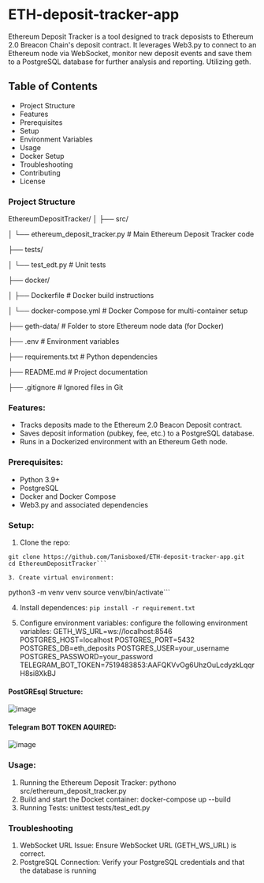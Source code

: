 # ETH-deposit-tracker-app

Ethereum Deposit Tracker is a tool designed to track deposists to Ethereum 2.0 Breacon Chain's deposit contract. It leverages Web3.py to connect to an Ethereum node via WebSocket, monitor new deposit events and save them to a PostgreSQL database for further analysis and reporting. Utilizing geth.

## Table of Contents
- Project Structure
- Features
- Prerequisites
- Setup
- Environment Variables
- Usage
- Docker Setup
- Troubleshooting
- Contributing
- License

### Project Structure

EthereumDepositTracker/
│
├── src/

│   └── ethereum_deposit_tracker.py    # Main Ethereum Deposit Tracker code

├── tests/

│   └── test_edt.py # Unit tests

├── docker/

│   ├── Dockerfile                     # Docker build instructions

│   └── docker-compose.yml              # Docker Compose for multi-container setup

├── geth-data/                         # Folder to store Ethereum node data (for Docker)

├── .env                               # Environment variables

├── requirements.txt                    # Python dependencies

├── README.md                          # Project documentation

├── .gitignore                          # Ignored files in Git


### Features:
- Tracks deposits made to the Ethereum 2.0 Beacon Deposit contract.
- Saves deposit information (pubkey, fee, etc.) to a PostgreSQL database.
- Runs in a Dockerized environment with an Ethereum Geth node.

### Prerequisites:
- Python 3.9+
- PostgreSQL
- Docker and Docker Compose
- Web3.py and associated dependencies

### Setup:
1. Clone the repo:
```
git clone https://github.com/Tanisboxed/ETH-deposit-tracker-app.git
cd EthereumDepositTracker```

3. Create virtual environment:
```
python3 -m venv venv
source venv/bin/activate```

4. Install dependences:
```pip install -r requirement.txt```

5. Configure environment variables:
   configure the following environment variables:
   GETH_WS_URL=ws://localhost:8546
   POSTGRES_HOST=localhost
   POSTGRES_PORT=5432
   POSTGRES_DB=eth_deposits
   POSTGRES_USER=your_username
   POSTGRES_PASSWORD=your_password
   TELEGRAM_BOT_TOKEN=7519483853:AAFQKVvOg6UhzOuLcdyzkLqqrH8si8XkBJ


#### PostGREsql Structure: 
![image](https://github.com/user-attachments/assets/71eede92-62f2-4bbf-95c0-76916d230b1b)

#### Telegram BOT TOKEN AQUIRED:
![image](https://github.com/user-attachments/assets/d43d31be-bb8c-4f51-81df-e42fbd23a093)

### Usage:
1. Running the Ethereum Deposit Tracker: pythono src/ethereum_deposit_tracker.py
2. Build and start the Docket container: docker-compose up --build
3. Running Tests: unittest tests/test_edt.py

### Troubleshooting
1. WebSocket URL Issue: Ensure WebSocket URL (GETH_WS_URL) is correct.
2. PostgreSQL Connection: Verify your PostgreSQL credentials and that the database is running

